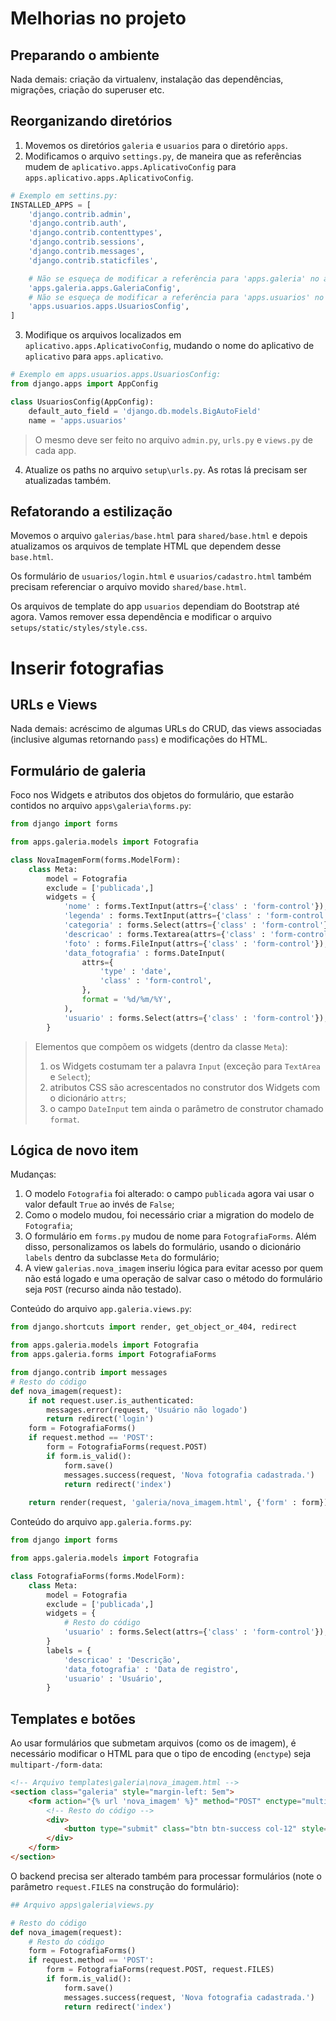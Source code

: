 # Melhorias no projeto
## Preparando o ambiente
Nada demais: criação da virtualenv, instalação das dependências, migrações, criação do superuser etc.

## Reorganizando diretórios
1. Movemos os diretórios `galeria` e `usuarios` para o diretório `apps`.
2. Modificamos o arquivo `settings.py`, de maneira que as referências mudem de `aplicativo.apps.AplicativoConfig` para `apps.aplicativo.apps.AplicativoConfig`.

```python
# Exemplo em settins.py:
INSTALLED_APPS = [
    'django.contrib.admin',
    'django.contrib.auth',
    'django.contrib.contenttypes',
    'django.contrib.sessions',
    'django.contrib.messages',
    'django.contrib.staticfiles',

    # Não se esqueça de modificar a referência para 'apps.galeria' no arquivo 'GaleriaConfig'.
    'apps.galeria.apps.GaleriaConfig',   
    # Não se esqueça de modificar a referência para 'apps.usuarios' no arquivo 'UsuariosConfig'.
    'apps.usuarios.apps.UsuariosConfig', 
]
```

3. Modifique os arquivos localizados em `aplicativo.apps.AplicativoConfig`, mudando o nome do aplicativo de `aplicativo` para `apps.aplicativo`.
```python
# Exemplo em apps.usuarios.apps.UsuariosConfig:
from django.apps import AppConfig

class UsuariosConfig(AppConfig):
    default_auto_field = 'django.db.models.BigAutoField'
    name = 'apps.usuarios'
```
> O mesmo deve ser feito no arquivo `admin.py`, `urls.py` e `views.py` de cada app.

4. Atualize os paths no arquivo `setup\urls.py`. As rotas lá precisam ser atualizadas também.

## Refatorando a estilização
Movemos o arquivo `galerias/base.html` para `shared/base.html` e depois atualizamos os arquivos de template HTML que dependem desse `base.html`.

Os formulário de `usuarios/login.html` e `usuarios/cadastro.html` também precisam referenciar o arquivo movido `shared/base.html`.

Os arquivos de template do app `usuarios` dependiam do Bootstrap até agora. Vamos remover essa dependência e modificar o arquivo `setups/static/styles/style.css`.

# Inserir fotografias
## URLs e Views
Nada demais: acréscimo de algumas URLs do CRUD, das views associadas (inclusive algumas retornando `pass`) e modificações do HTML.

## Formulário de galeria
Foco nos Widgets e atributos dos objetos do formulário, que estarão contidos no arquivo `apps\galeria\forms.py`:

```python
from django import forms

from apps.galeria.models import Fotografia

class NovaImagemForm(forms.ModelForm):
    class Meta:
        model = Fotografia
        exclude = ['publicada',]
        widgets = {
            'nome' : forms.TextInput(attrs={'class' : 'form-control'}),
            'legenda' : forms.TextInput(attrs={'class' : 'form-control'}),
            'categoria' : forms.Select(attrs={'class' : 'form-control'}),
            'descricao' : forms.Textarea(attrs={'class' : 'form-control'}),
            'foto' : forms.FileInput(attrs={'class' : 'form-control'}),
            'data_fotografia' : forms.DateInput(
                attrs={
                    'type' : 'date',
                    'class' : 'form-control',
                },
                format = '%d/%m/%Y',
            ),
            'usuario' : forms.Select(attrs={'class' : 'form-control'}),
        }
```
> Elementos que compõem os widgets (dentro da classe `Meta`):
> 1. os Widgets costumam ter a palavra `Input` (exceção para `TextArea` e `Select`);
> 2. atributos CSS são acrescentados no construtor dos Widgets com o dicionário `attrs`;
> 3. o campo `DateInput` tem ainda o parâmetro de construtor chamado `format`.

## Lógica de novo item
Mudanças: 
1. O modelo `Fotografia` foi alterado: o campo `publicada` agora vai usar o valor default `True` ao invés de `False`;
2. Como o modelo mudou, foi necessário criar a migration do modelo de `Fotografia`;
3. O formulário em `forms.py` mudou de nome para `FotografiaForms`. Além disso, personalizamos os labels do formulário, usando o dicionário `labels` dentro da subclasse `Meta` do formulário;
4. A view `galerias.nova_imagem` inseriu lógica para evitar acesso por quem não está logado e uma operação de salvar caso o método do formulário seja `POST` (recurso ainda não testado).

Conteúdo do arquivo `app.galeria.views.py`:
```python
from django.shortcuts import render, get_object_or_404, redirect

from apps.galeria.models import Fotografia
from apps.galeria.forms import FotografiaForms

from django.contrib import messages
# Resto do código 
def nova_imagem(request):
    if not request.user.is_authenticated:
        messages.error(request, 'Usuário não logado')
        return redirect('login')
    form = FotografiaForms()
    if request.method == 'POST':
        form = FotografiaForms(request.POST)
        if form.is_valid():
            form.save()
            messages.success(request, 'Nova fotografia cadastrada.')
            return redirect('index')
        
    return render(request, 'galeria/nova_imagem.html', {'form' : form})
```
Conteúdo do arquivo `app.galeria.forms.py`:
```python
from django import forms

from apps.galeria.models import Fotografia

class FotografiaForms(forms.ModelForm):
    class Meta:
        model = Fotografia
        exclude = ['publicada',]
        widgets = {
            # Resto do código
            'usuario' : forms.Select(attrs={'class' : 'form-control'}),
        }
        labels = {
            'descricao' : 'Descrição',
            'data_fotografia' : 'Data de registro',
            'usuario' : 'Usuário',
        }
```

## Templates e botões
Ao usar formulários que submetam arquivos (como os de imagem), é necessário modificar o HTML para que o tipo de encoding (`enctype`) seja `multipart-/form-data`:

```HTML
<!-- Arquivo templates\galeria\nova_imagem.html -->
<section class="galeria" style="margin-left: 5em">
    <form action="{% url 'nova_imagem' %}" method="POST" enctype="multipart/form-data">
        <!-- Resto do código -->
        <div>
            <button type="submit" class="btn btn-success col-12" style="padding: top 5px;">Cadastrar Nova Fotografia</button>
        </div>
    </form>
</section>
```

O backend precisa ser alterado também para processar formulários (note o parâmetro `request.FILES` na construção do formulário):
```python
## Arquivo apps\galeria\views.py

# Resto do código
def nova_imagem(request):
    # Resto do código
    form = FotografiaForms()
    if request.method == 'POST':
        form = FotografiaForms(request.POST, request.FILES)
        if form.is_valid():
            form.save()
            messages.success(request, 'Nova fotografia cadastrada.')
            return redirect('index')

```
